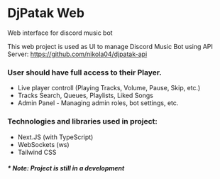 # DjPatak Web
Web interface for discord music bot

This web project is used as UI to manage Discord Music Bot using API Server:
https://github.com/nikola04/djpatak-api

### User should have full access to their Player.
- Live player controll (Playing Tracks, Volume, Pause, Skip, etc.)
- Tracks Search, Queues, Playlists, Liked Songs
- Admin Panel - Managing admin roles, bot settings, etc.

### Technologies and libraries used in project:
- Next.JS (with TypeScript)
- WebSockets (ws)
- Tailwind CSS

##### * Note: Project is still in a development
